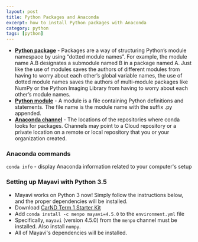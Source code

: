 ```yaml
---
layout: post
title: Python Packages and Anaconda
excerpt: how to install Python packages with Anaconda
category: python
tags: [python]
---
```


* [**Python package**](https://docs.python.org/2/tutorial/modules.html#packages) - Packages are a way of structuring Python’s module namespace by using “dotted module names”. For example, the module name A.B designates a submodule named B in a package named A. Just like the use of modules saves the authors of different modules from having to worry about each other’s global variable names, the use of dotted module names saves the authors of multi-module packages like NumPy or the Python Imaging Library from having to worry about each other’s module names.
* [**Python module**](https://docs.python.org/3/tutorial/modules.html) - A module is a file containing Python definitions and statements. The file name is the module name with the suffix .py appended.
* [**Anaconda channel**](https://conda.io/docs/glossary.html#channels) - The locations of the repositories where conda looks for packages. Channels may point to a Cloud repository or a private location on a remote or local repository that you or your organization created. 

### Anaconda commands
`conda info` - display Anaconda information related to your computer's setup

### Setting up Mayavi with Python 3.5
* Mayavi works on Python 3 now! Simply follow the instructions below, and the proper dependencies will be installed.
* Download [CarND Term 1 Starter Kit](https://github.com/udacity/CarND-Term1-Starter-Kit)
* Add `conda install -c menpo mayavi=4.5.0` to the `environment.yml` file
* Specifically, `mayavi` (version 4.5.0) from the `menpo` channel must be installed. Also install `numpy`.
* All of Mayavi's dependencies will be installed.